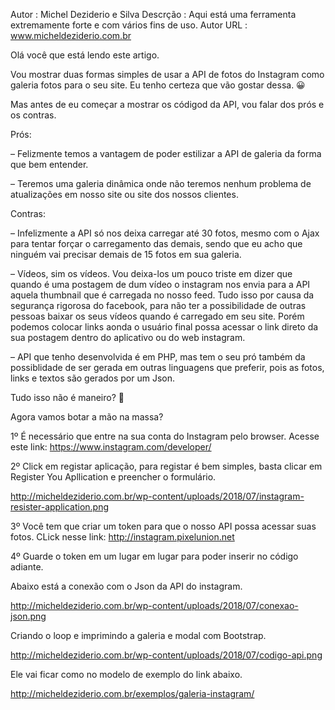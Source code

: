 Autor : Michel Deziderio e Silva
Descrção : Aqui está uma ferramenta extremamente forte e com vários fins de uso.
Autor URL : www.micheldeziderio.com.br

Olá você que está lendo este artigo.

Vou mostrar duas formas simples de usar a API de fotos do Instagram como galeria fotos para o seu site.
Eu tenho certeza que vão gostar dessa. 😀

Mas antes de eu começar a mostrar os códigod da API, vou falar dos prós e os contras.

Prós:

– Felizmente temos a vantagem de poder estilizar a API de galeria da forma que bem entender.

– Teremos uma galeria dinâmica onde não teremos nenhum problema de atualizações em nosso site ou site dos nossos clientes.

Contras:

– Infelizmente a API só nos deixa carregar até 30 fotos, mesmo com o Ajax para tentar forçar o carregamento das demais, sendo que eu acho que ninguém vai precisar demais de 15 fotos em sua galeria.

– Vídeos, sim os vídeos. Vou deixa-los um pouco triste em dizer que quando é uma postagem de dum vídeo o instagram nos envia para a API aquela thumbnail que é carregada no nosso feed. Tudo isso por causa da segurança rigorosa do facebook, para não ter a possibilidade de outras pessoas baixar os seus vídeos quando é carregado em seu site. Porém podemos colocar links aonda o usuário final possa acessar o link direto da sua postagem dentro do aplicativo ou do web instagram.

– API que tenho desenvolvida é em PHP, mas tem o seu pró também da possiblidade de ser gerada em outras linguagens que preferir, pois as fotos, links e textos são gerados por um Json.

Tudo isso não é maneiro? 🙂

Agora vamos botar a mão na massa?

1º É necessário que entre na sua conta do Instagram pelo browser.
Acesse este link:
https://www.instagram.com/developer/

2º Click em registar aplicação, para registar é bem simples, basta clicar em Register You Apllication e preencher o formulário.

http://micheldeziderio.com.br/wp-content/uploads/2018/07/instagram-resister-application.png

3º Você tem que criar um token para que o nosso API possa acessar suas fotos.
CLick nesse link:
http://instagram.pixelunion.net

4º Guarde o token em um lugar em lugar para poder inserir no código adiante.

Abaixo está a conexão com o Json da API do instagram.

http://micheldeziderio.com.br/wp-content/uploads/2018/07/conexao-json.png

Criando o loop e imprimindo a galeria e modal com Bootstrap.

http://micheldeziderio.com.br/wp-content/uploads/2018/07/codigo-api.png

Ele vai ficar como no modelo de exemplo do link abaixo.

http://micheldeziderio.com.br/exemplos/galeria-instagram/
